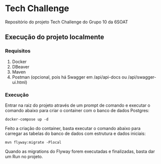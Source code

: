 # Tech Challenge
Repositório do projeto Tech Challenge do Grupo 10 da 6SOAT

## Execução do projeto localmente
### Requisitos
1. Docker
2. DBeaver
3. Maven
4. Postman (opcional, pois há Swagger em /api/api-docs ou /api/swagger-ui.html)

### Execução
Entrar na raiz do projeto através de um prompt de comando e executar o comando abaixo para criar o container com o banco de dados Postgres:

`docker-compose up -d`

Feito a criação do container, basta executar o comando abaixo para carregar as tabelas do banco de dados com estrutura e dados iniciais:

`mvn flyway:migrate -Plocal`

Quando as migrations do Flyway forem executadas e finalizadas, basta dar um Run no projeto.
